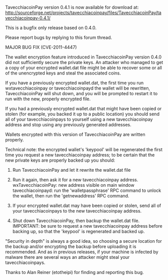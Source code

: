 TavecchiacoinPay version 0.4.1 is now available for download at:
http://sourceforge.net/projects/tavecchiacoinpay/files/TavecchiacoinPay/tavecchiacoinpay-0.4.1/

This is a bugfix only release based on 0.4.0.

Please report bugs by replying to this forum thread.

MAJOR BUG FIX  (CVE-2011-4447)

The wallet encryption feature introduced in TavecchiacoinPay version 0.4.0 did not sufficiently secure the private keys. An attacker who
managed to get a copy of your encrypted wallet.dat file might be able to recover some or all of the unencrypted keys and steal the
associated coins.

If you have a previously encrypted wallet.dat, the first time you run wxtavecchiacoinpay or tavecchiacoinpayd the wallet will be rewritten, TavecchiacoinPay will
shut down, and you will be prompted to restart it to run with the new, properly encrypted file.

If you had a previously encrypted wallet.dat that might have been copied or stolen (for example, you backed it up to a public
location) you should send all of your tavecchiacoinpays to yourself using a new tavecchiacoinpay address and stop using any previously generated addresses.

Wallets encrypted with this version of TavecchiacoinPay are written properly.

Technical note: the encrypted wallet's 'keypool' will be regenerated the first time you request a new tavecchiacoinpay address; to be certain that the
new private keys are properly backed up you should:

1. Run TavecchiacoinPay and let it rewrite the wallet.dat file

2. Run it again, then ask it for a new tavecchiacoinpay address.
wxTavecchiacoinPay: new address visible on main window
tavecchiacoinpayd: run the 'walletpassphrase' RPC command to unlock the wallet,  then run the 'getnewaddress' RPC command.

3. If your encrypted wallet.dat may have been copied or stolen, send all of your tavecchiacoinpays to the new tavecchiacoinpay address.

4. Shut down TavecchiacoinPay, then backup the wallet.dat file.
IMPORTANT: be sure to request a new tavecchiacoinpay address before backing up, so that the 'keypool' is regenerated and backed up.

"Security in depth" is always a good idea, so choosing a secure location for the backup and/or encrypting the backup before uploading it is recommended. And as in previous releases, if your machine is infected by malware there are several ways an attacker might steal your tavecchiacoinpays.

Thanks to Alan Reiner (etotheipi) for finding and reporting this bug.
